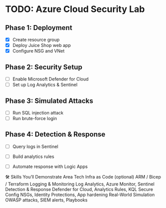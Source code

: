 # TODO: Azure Cloud Security Lab

## Phase 1: Deployment
- [X] Create resource group
- [X] Deploy Juice Shop web app
- [X] Configure NSG and VNet

## Phase 2: Security Setup
- [ ] Enable Microsoft Defender for Cloud
- [ ] Set up Log Analytics & Sentinel

## Phase 3: Simulated Attacks
- [ ] Run SQL injection attack
- [ ] Run brute-force login

## Phase 4: Detection & Response
- [ ] Query logs in Sentinel
- [ ] Build analytics rules
- [ ] Automate response with Logic Apps


🛠️ Skills You’ll Demonstrate
Area	Tech
Infra as Code (optional)	ARM / Bicep / Terraform
Logging & Monitoring	Log Analytics, Azure Monitor, Sentinel
Detection & Response	Defender for Cloud, Analytics Rules, KQL
Secure Config	NSGs, Identity Protections, App hardening
Real-World Simulation	OWASP attacks, SIEM alerts, Playbooks
